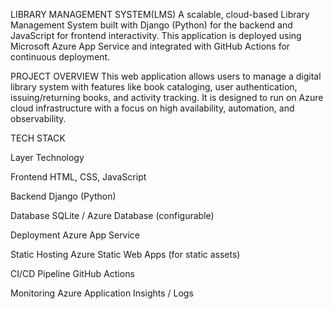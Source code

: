 LIBRARY MANAGEMENT SYSTEM(LMS)
A scalable, cloud-based Library Management System built with Django (Python) for the backend and JavaScript for frontend interactivity. 
This application is deployed using Microsoft Azure App Service and integrated with GitHub Actions for continuous deployment.

PROJECT OVERVIEW 
This web application allows users to manage a digital library system with features like
book cataloging, user authentication, issuing/returning books, and activity tracking.
It is designed to run on Azure cloud infrastructure with a focus on high availability, automation, 
and observability.

TECH STACK 










Layer	                          Technology
















Frontend	                        HTML, CSS, JavaScript

















Backend	                         Django (Python)





















Database                  	      SQLite / Azure Database (configurable)





















Deployment                      	Azure App Service



















Static Hosting              	    Azure Static Web Apps (for static assets)
























CI/CD Pipeline                  	GitHub Actions

























Monitoring                      	Azure Application Insights / Logs

 

 



